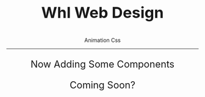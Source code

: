 <p align="center" style="font-size:40px;font-weight:bold;">Whl Web Design</p>
<p align="center">Animation Css</p>
<hr>
<p align="center" style="font-size:25px;">Now Adding Some Components</p>
<p align="center" style="font-size:25px;">Coming Soon?</p>